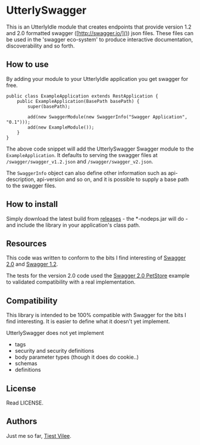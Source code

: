 # UtterlySwagger

This is an UtterlyIdle module that creates endpoints that provide version 1.2 and 2.0 formatted swagger ([http://swagger.io/]()) json files. These files can be used in the 'swagger eco-system' to produce interactive documentation, discoverability and so forth.

## How to use

By adding your module to your UtterlyIdle application you get swagger for free.

    public class ExampleApplication extends RestApplication {
        public ExampleApplication(BasePath basePath) {
            super(basePath);

            add(new SwaggerModule(new SwaggerInfo("Swagger Application", "0.1")));
            add(new ExampleModule());
        }
    }

The above code snippet will add the UtterlySwagger Swagger module to the `ExampleApplication`. It defaults to serving the swagger files at `/swagger/swagger_v1.2.json` and `/swagger/swagger_v2.json`.

The `SwaggerInfo` object can also define other information such as api-description, api-version and so on, and it is possible to supply a base path to the swagger files.

## How to install

Simply download the latest build from [releases](https://github.com/tiestvilee/utterlyswagger/releases/) - the *-nodeps.jar will do - and include the library in your application's class path.

## Resources

This code was written to conform to the bits I find interesting of [Swagger 2.0](https://github.com/swagger-api/swagger-spec/blob/master/versions/2.0.md) and [Swagger 1.2](https://github.com/swagger-api/swagger-spec/blob/master/versions/1.2.md).

The tests for the version 2.0 code used the [Swagger 2.0 PetStore](http://petstore.swagger.io/v2/swagger.json) example to validated compatibility with a real implementation.

## Compatibility

This library is intended to be 100% compatible with Swagger for the bits I find interesting. It is easier to define what it doesn't yet implement.

UtterlySwagger does not yet implement

* tags
* security and security definitions
* body parameter types (though it does do cookie..)
* schemas
* definitions

## License

Read LICENSE.

## Authors

Just me so far, [Tiest Vilee](https://github.com/tiestvilee).